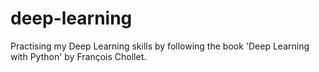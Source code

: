 # deep-learning

Practising my Deep Learning skills by following the book 'Deep Learning with Python' by François Chollet.
